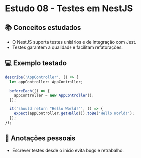 # Estudo 08 - Testes em NestJS

## 📚 Conceitos estudados
- O NestJS suporta testes unitários e de integração com Jest.
- Testes garantem a qualidade e facilitam refatorações.

## 💻 Exemplo testado
```typescript
describe('AppController', () => {
  let appController: AppController;

  beforeEach(() => {
    appController = new AppController();
  });

  it('should return "Hello World!"', () => {
    expect(appController.getHello()).toBe('Hello World!');
  });
});
```

## 📝 Anotações pessoais
- Escrever testes desde o início evita bugs e retrabalho.
